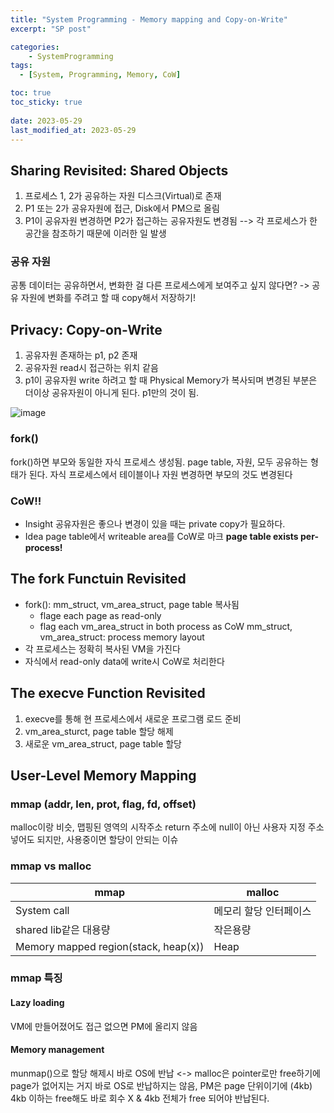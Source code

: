 ```yaml
---
title: "System Programming - Memory mapping and Copy-on-Write"
excerpt: "SP post"

categories:
    - SystemProgramming
tags:
  - [System, Programming, Memory, CoW]

toc: true
toc_sticky: true
 
date: 2023-05-29
last_modified_at: 2023-05-29
---
```


## Sharing Revisited: Shared Objects
1. 프로세스 1, 2가 공유하는 자원 디스크(Virtual)로 존재
2. P1 또는 2가 공유자원에 접근, Disk에서 PM으로 올림
3. P1이 공유자원 변경하면 P2가 접근하는 공유자원도 변경됨
--> 각 프로세스가 한 공간을 참조하기 때문에 이러한 일 발생

### 공유 자원
공통 데이터는 공유하면서, 변화한 걸 다른 프로세스에게 보여주고 싶지 않다면?
-> 공유 자원에 변화를 주려고 할 때 copy해서 저장하기!

## Privacy: Copy-on-Write
1. 공유자원 존재하는 p1, p2 존재
2. 공유자원 read시 접근하는 위치 같음
3. p1이 공유자원 write 하려고 할 때 Physical Memory가 복사되며 변경된 부분은 더이상 공유자원이 아니게 된다. p1만의 것이 됨.

![image](https://github.com/ssoxong/ssoxong.github.io/assets/112956015/25d54146-4db1-4cb1-8111-fc95483aaff2)


### fork()
fork()하면 부모와 동일한 자식 프로세스 생성됨.
page table, 자원, 모두 공유하는 형태가 된다.
자식 프로세스에서 테이블이나 자원 변경하면 부모의 것도 변경된다

### CoW!!
- Insight
    공유자원은 좋으나 변경이 있을 때는 private copy가 필요하다.
- Idea
    page table에서 writeable area를 CoW로 마크
**page table exists per-process!**

## The fork Functuin Revisited
- fork(): mm_struct, vm_area_struct, page table 복사됨
    - flage each page as read-only
    - flag each vm_area_struct in both process as CoW
mm_struct, vm_area_struct: process memory layout
- 각 프로세스는 정확히 복사된 VM을 가진다
- 자식에서 read-only data에 write시 CoW로 처리한다

## The execve Function Revisited
1. execve를 통해 현 프로세스에서 새로운 프로그램 로드 준비
2. vm_area_sturct, page table 할당 해제
3. 새로운 vm_area_struct, page table 할당

## User-Level Memory Mapping
### mmap (addr, len, prot, flag, fd, offset)
malloc이랑 비슷, 맵핑된 영역의 시작주소 return
주소에 null이 아닌 사용자 지정 주소 넣어도 되지만, 사용중이면 할당이 안되는 이슈

### mmap vs malloc
|mmap|malloc|
|---|---|
|System call|메모리 할당 인터페이스|
|shared lib같은 대용량|작은용량|
|Memory mapped region(stack, heap(x))|Heap|

### mmap 특징
#### Lazy loading
VM에 만들어졌어도 접근 없으면 PM에 올리지 않음
#### Memory management
munmap()으로 할당 해제시 바로 OS에 반납
<->
malloc은 pointer로만 free하기에 page가 없어지는 거지 바로 OS로 반납하지는 않음, PM은 page 단위이기에 (4kb) 4kb 이하는 free해도 바로 회수 X
& 4kb 전체가 free 되어야 반납된다.